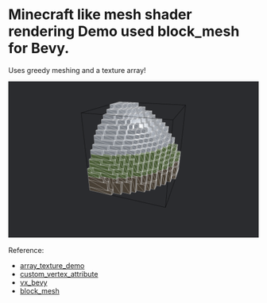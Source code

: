 # Minecraft like mesh shader rendering Demo used block_mesh for Bevy.

Uses greedy meshing and a texture array!

![demo](image.png) 

Reference:
- [array_texture_demo](https://github.com/bevyengine/bevy/blob/release-0.10.1/examples/shader/array_texture.rs)
- [custom_vertex_attribute](https://github.com/bevyengine/bevy/blob/release-0.10.1/examples/shader/custom_vertex_attribute.rs)
- [vx_bevy](https://github.com/Game4all/vx_bevy)
- [block_mesh](https://github.com/bonsairobo/block-mesh-rs)
